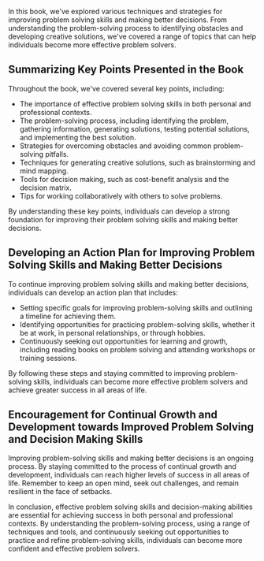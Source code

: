 
In this book, we've explored various techniques and strategies for improving problem solving skills and making better decisions. From understanding the problem-solving process to identifying obstacles and developing creative solutions, we've covered a range of topics that can help individuals become more effective problem solvers.

Summarizing Key Points Presented in the Book
--------------------------------------------

Throughout the book, we've covered several key points, including:

* The importance of effective problem solving skills in both personal and professional contexts.
* The problem-solving process, including identifying the problem, gathering information, generating solutions, testing potential solutions, and implementing the best solution.
* Strategies for overcoming obstacles and avoiding common problem-solving pitfalls.
* Techniques for generating creative solutions, such as brainstorming and mind mapping.
* Tools for decision making, such as cost-benefit analysis and the decision matrix.
* Tips for working collaboratively with others to solve problems.

By understanding these key points, individuals can develop a strong foundation for improving their problem solving skills and making better decisions.

Developing an Action Plan for Improving Problem Solving Skills and Making Better Decisions
------------------------------------------------------------------------------------------

To continue improving problem solving skills and making better decisions, individuals can develop an action plan that includes:

* Setting specific goals for improving problem-solving skills and outlining a timeline for achieving them.
* Identifying opportunities for practicing problem-solving skills, whether it be at work, in personal relationships, or through hobbies.
* Continuously seeking out opportunities for learning and growth, including reading books on problem solving and attending workshops or training sessions.

By following these steps and staying committed to improving problem-solving skills, individuals can become more effective problem solvers and achieve greater success in all areas of life.

Encouragement for Continual Growth and Development towards Improved Problem Solving and Decision Making Skills
--------------------------------------------------------------------------------------------------------------

Improving problem-solving skills and making better decisions is an ongoing process. By staying committed to the process of continual growth and development, individuals can reach higher levels of success in all areas of life. Remember to keep an open mind, seek out challenges, and remain resilient in the face of setbacks.

In conclusion, effective problem solving skills and decision-making abilities are essential for achieving success in both personal and professional contexts. By understanding the problem-solving process, using a range of techniques and tools, and continuously seeking out opportunities to practice and refine problem-solving skills, individuals can become more confident and effective problem solvers.
